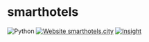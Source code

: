 # smarthotels


![Python](https://img.shields.io/badge/python-v3.6+-blue.svg) [![Website smarthotels.city](https://img.shields.io/website-up-up-green-green/http://smarthotels.city.svg)](http://smarthotels.city) [![Insight](https://img.shields.io/badge/InsightProject-True-lightgrey.svg)](https://www.insightdatascience.com/)

